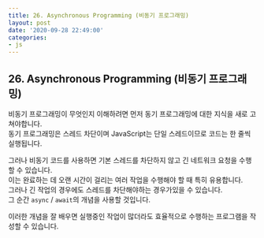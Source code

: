 ```yaml
---
title: 26. Asynchronous Programming (비동기 프로그래밍)
layout: post
date: '2020-09-28 22:49:00'
categories:
- js
---
```


## 26. Asynchronous Programming (비동기 프로그래밍)

비동기 프로그래밍이 무엇인지 이해하려면 먼저 동기 프로그래밍에 대한 지식을 새로 고쳐야합니다.  
동기 프로그래밍은 스레드 차단이며 JavaScript는 단일 스레드이므로 코드는 한 줄씩 실행됩니다.  

그러나 비동기 코드를 사용하면 기본 스레드를 차단하지 않고 긴 네트워크 요청을 수행 할 수 있습니다.  
이는 완료하는 데 오랜 시간이 걸리는 여러 작업을 수행해야 할 때 특히 유용합니다.  
그러나 긴 작업의 경우에도 스레드를 차단해야하는 경우가있을 수 있습니다.  
그 순간 `async` / `await`의 개념을 사용할 것입니다.

이러한 개념을 잘 배우면 실행중인 작업이 많더라도 효율적으로 수행하는 프로그램을 작성할 수 있습니다.